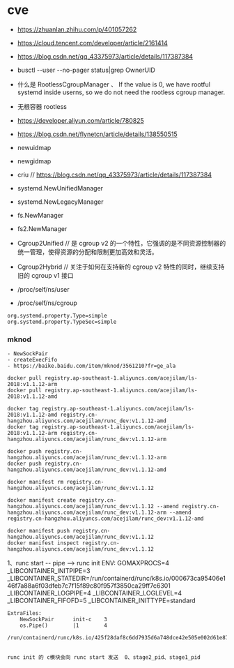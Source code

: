 # cve
- https://zhuanlan.zhihu.com/p/401057262
- https://cloud.tencent.com/developer/article/2161414


- https://blog.csdn.net/qq_43375973/article/details/117387384

- busctl --user --no-pager status|grep OwnerUID
- 什么是 RootlessCgroupManager  、 If the value is 0, we have rootful systemd inside userns, so we do not need the rootless cgroup manager.


- 无根容器 rootless
- https://developer.aliyun.com/article/780825
- https://blog.csdn.net/flynetcn/article/details/138550515

- newuidmap
- newgidmap
- criu  // https://blog.csdn.net/qq_43375973/article/details/117387384
- systemd.NewUnifiedManager
- systemd.NewLegacyManager
- fs.NewManager
- fs2.NewManager
- Cgroup2Unified   // 是 cgroup v2 的一个特性，它强调的是不同资源控制器的统一管理，使得资源的分配和限制更加高效和灵活。
- Cgroup2Hybrid    // 关注于如何在支持新的 cgroup v2 特性的同时，继续支持旧的 cgroup v1 接口




- /proc/self/ns/user
- /proc/self/ns/cgroup

```
org.systemd.property.Type=simple
org.systemd.property.TypeSec=simple
```



### mknod
```
- NewSockPair
- createExecFifo
- https://baike.baidu.com/item/mknod/3561210?fr=ge_ala
```


```
docker pull registry.ap-southeast-1.aliyuncs.com/acejilam/ls-2018:v1.1.12-arm
docker pull registry.ap-southeast-1.aliyuncs.com/acejilam/ls-2018:v1.1.12-amd

docker tag registry.ap-southeast-1.aliyuncs.com/acejilam/ls-2018:v1.1.12-amd registry.cn-hangzhou.aliyuncs.com/acejilam/runc_dev:v1.1.12-amd
docker tag registry.ap-southeast-1.aliyuncs.com/acejilam/ls-2018:v1.1.12-arm registry.cn-hangzhou.aliyuncs.com/acejilam/runc_dev:v1.1.12-arm

docker push registry.cn-hangzhou.aliyuncs.com/acejilam/runc_dev:v1.1.12-arm
docker push registry.cn-hangzhou.aliyuncs.com/acejilam/runc_dev:v1.1.12-amd

docker manifest rm registry.cn-hangzhou.aliyuncs.com/acejilam/runc_dev:v1.1.12

docker manifest create registry.cn-hangzhou.aliyuncs.com/acejilam/runc_dev:v1.1.12 --amend registry.cn-hangzhou.aliyuncs.com/acejilam/runc_dev:v1.1.12-arm --amend registry.cn-hangzhou.aliyuncs.com/acejilam/runc_dev:v1.1.12-amd

docker manifest push registry.cn-hangzhou.aliyuncs.com/acejilam/runc_dev:v1.1.12
docker manifest inspect registry.cn-hangzhou.aliyuncs.com/acejilam/runc_dev:v1.1.12

```



1、runc start -- pipe --> runc init
    ENV:
        GOMAXPROCS=4
        _LIBCONTAINER_INITPIPE=3
        _LIBCONTAINER_STATEDIR=/run/containerd/runc/k8s.io/000673ca95406e146f7a88a6f03dfeb7c7f15f89c80f957f3850ca29ff7c6301
        _LIBCONTAINER_LOGPIPE=4
        _LIBCONTAINER_LOGLEVEL=4
        _LIBCONTAINER_FIFOFD=5
        _LIBCONTAINER_INITTYPE=standard


    ExtraFiles:
        NewSockPair      init-c    3
        os.Pipe()        |1        4
        /run/containerd/runc/k8s.io/425f28daf8c6dd7935d6a748dce42e505e002d61e871b4c6919902bf7f6651ed/exec.fifo


    runc init 的 c模块会向 runc start 发送  0、stage2_pid、stage1_pid